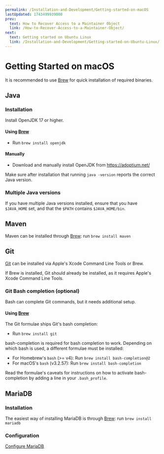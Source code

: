 ```yaml
---
permalink: /Installation-and-Development/Getting-started-on-macOS
lastUpdated: 1743499939000
prev:
  text: How to Recover Access to a Maintainer Object
  link: /How-to-Recover-Access-to-a-Maintainer-Object/
next:
  text: Getting started on Ubuntu Linux
  link: /Installation-and-Development/Getting-started-on-Ubuntu-Linux/
---
```


# Getting Started on macOS
It is recommended to use [Brew](http://brew.sh) for quick installation of required binaries.

## Java
### Installation
Install OpenJDK 17 or higher.

#### Using [Brew](http://brew.sh)
* Run `brew install openjdk`

#### Manually
* Download and manually install OpenJDK from https://adoptium.net/

Make sure after installation that running `java -version` reports the correct Java version.

### Multiple Java versions
If you have multiple Java versions installed, ensure that you have `$JAVA_HOME` set, and that the `$PATH` contains `$JAVA_HOME/bin`.

## Maven
Maven can be installed through [Brew](http://brew.sh): run `brew install maven`

## Git
[Git](https://git-scm.com/) can be installed via Apple's Xcode Command Line Tools or Brew.

If Brew is installed, Git should already be installed, as it requires Apple's Xcode Command Line Tools.

### Git Bash completion (optional)
Bash can complete Git commands, but it needs additional setup.

#### Using [Brew](http://brew.sh)
The Git formulae ships Git's bash completion:
* Run `brew install git`

bash-completion is required for bash completion to work. Depending on which bash is used, a different formulae must be installed:
* For Homebrew's `bash` (>= v4): Run `brew install bash-completion@2`
* For macOS's `bash` (v3.2.57): Run `brew install bash-completion`

Read the formulae's caveats for instructions on how to activate bash-completion by adding a line in your `.bash_profile`.

## MariaDB

### Installation
The easiest way of installing MariaDB is through [Brew](http://brew.sh): run `brew install mariadb`

### Configuration
[Configure MariaDB](../Installation-and-Development/Configure-MariaDB/#configure-mariadb)
